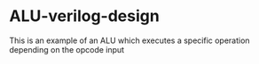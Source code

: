 # ALU-verilog-design
This is an example of an ALU which executes a specific operation depending on the opcode input
